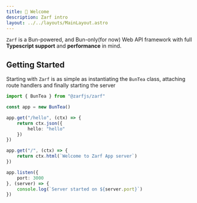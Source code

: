 ```yaml
---
title: 👋 Welcome
description: Zarf intro
layout: ../../layouts/MainLayout.astro
---
```

`Zarf` is a Bun-powered, and Bun-only(for now) Web API framework with full **Typescript support** and **performance** in mind.

## Getting Started
Starting with `Zarf` is as simple as instantiating the `BunTea` class, attaching route handlers and finally starting the server
```ts
import { BunTea } from "@zarfjs/zarf"

const app = new BunTea()

app.get("/hello", (ctx) => {
    return ctx.json({
        hello: "hello"
    })
})

app.get("/", (ctx) => {
    return ctx.html(`Welcome to Zarf App server`)
})

app.listen({
    port: 3000
}, (server) => {
    console.log(`Server started on ${server.port}`)
})

```
